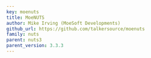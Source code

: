 ```yaml
---
key: moenuts
title: MoeNUTS
author: Mike Irving (MoeSoft Developments)
github_url: https://github.com/talkersource/moenuts
family: nuts
parent: nuts3
parent_version: 3.3.3
---
```

